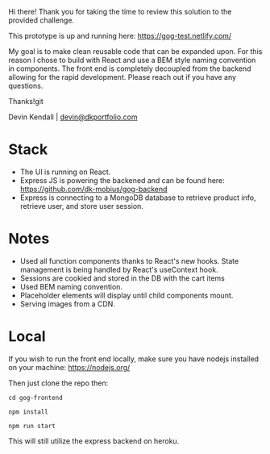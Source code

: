 Hi there! Thank you for taking the time to review this solution to the provided challenge.

This prototype is up and running here: https://gog-test.netlify.com/

My goal is to make clean reusable code that can be expanded upon.
For this reason I chose to build with React and use a BEM style naming convention in components.
The front end is completely decoupled from the backend allowing for the rapid development.
Please reach out if you have any questions.

Thanks!git 

Devin Kendall | devin@dkportfolio.com

# Stack

* The UI is running on React. 
* Express JS is powering the backened and can be found here: https://github.com/dk-mobius/gog-backend
* Express is connecting to a MongoDB database to retrieve product info, retrieve user, and store user session.

# Notes

* Used all function components thanks to React's new hooks. State management is being handled by React's useContext hook. 
* Sessions are cookied and stored in the DB with the cart items
* Used BEM naming convention. 
* Placeholder elements will display until child components mount.
* Serving images from a CDN.

# Local

If you wish to run the front end locally, make sure you have nodejs installed on your machine: https://nodejs.org/ 

Then just clone the repo then:

``cd gog-frontend``

``npm install``

``npm run start``

This will still utilize the express backend on heroku.

